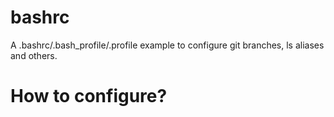 # bashrc
A .bashrc/.bash_profile/.profile example to configure git branches, ls aliases and others.

# How to configure?
